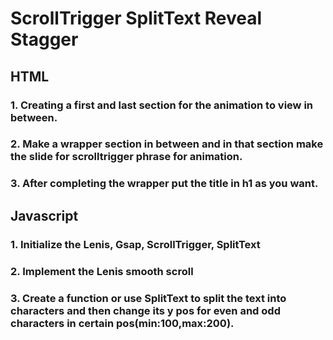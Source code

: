 # ScrollTrigger SplitText Reveal Stagger

## HTML

### 1. Creating a first and last section for the animation to view in between.

### 2. Make a wrapper section in between and in that section make the slide for scrolltrigger phrase for animation.

### 3. After completing the wrapper put the title in h1 as you want.

## Javascript

### 1. Initialize the Lenis, Gsap, ScrollTrigger, SplitText
### 2. Implement the Lenis smooth scroll
### 3. Create a function or use SplitText to split the text into characters and then change its y pos for even and odd characters in certain pos(min:100,max:200).
